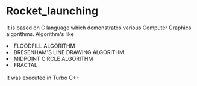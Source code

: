 # Rocket_launching
It is based on C language which demonstrates various Computer Graphics algorithms.
Algorithm's like
<li>FLOODFILL ALGORITHM</li>
<li>BRESENHAM'S LINE DRAWING ALGORITHM</li>
<li>MIDPOINT CIRCLE ALGORITHM</li>
<li>FRACTAL</li>
<br>
It was executed in Turbo C++
